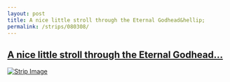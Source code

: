 ```yaml
---
layout: post
title: A nice little stroll through the Eternal Godhead&hellip;
permalink: /strips/080308/
---
```


## [A nice little stroll through the Eternal Godhead&hellip;](/strips/080308/)

<a href='../images/ph080308.gif'><img src='../images/ph080308.gif' alt='Strip Image' /></a>


<!-- include copyright-strip.html -->